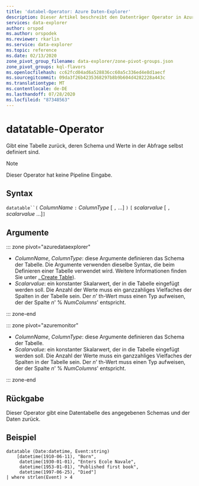 ```yaml
---
title: 'databel-Operator: Azure Daten-Explorer'
description: Dieser Artikel beschreibt den Datenträger Operator in Azure Daten-Explorer.
services: data-explorer
author: orspod
ms.author: orspodek
ms.reviewer: rkarlin
ms.service: data-explorer
ms.topic: reference
ms.date: 02/13/2020
zone_pivot_group_filename: data-explorer/zone-pivot-groups.json
zone_pivot_groups: kql-flavors
ms.openlocfilehash: cc62fcd04ad6a528836cc60a5c336ed4e8d1aecf
ms.sourcegitcommit: 09da3f26b4235368297b8b9b604d4282228a443c
ms.translationtype: MT
ms.contentlocale: de-DE
ms.lasthandoff: 07/28/2020
ms.locfileid: "87348563"
---
```

# <a name="datatable-operator"></a>datatable-Operator

Gibt eine Tabelle zurück, deren Schema und Werte in der Abfrage selbst definiert sind.

> [!NOTE]
> Dieser Operator hat keine Pipeline Eingabe.

## <a name="syntax"></a>Syntax

`datatable``(` *ColumnName* `:` *ColumnType* [ `,` ...] `)` `[` *scalarvalue* [ `,` *scalarvalue* ...]`]`

## <a name="arguments"></a>Argumente

::: zone pivot="azuredataexplorer"

* *ColumnName*, *ColumnType*: diese Argumente definieren das Schema der Tabelle. Die Argumente verwenden dieselbe Syntax, die beim Definieren einer Tabelle verwendet wird.
  Weitere Informationen finden Sie unter [. Create Table](../management/create-table-command.md)).
* *Scalarvalue*: ein konstanter Skalarwert, der in die Tabelle eingefügt werden soll. Die Anzahl der Werte muss ein ganzzahliges Vielfaches der Spalten in der Tabelle sein. Der *n*' th-Wert muss einen Typ aufweisen, der der Spalte *n*'  %  *NumColumns*' entspricht.

::: zone-end

::: zone pivot="azuremonitor"

* *ColumnName*, *ColumnType*: diese Argumente definieren das Schema der Tabelle.
* *Scalarvalue*: ein konstanter Skalarwert, der in die Tabelle eingefügt werden soll. Die Anzahl der Werte muss ein ganzzahliges Vielfaches der Spalten in der Tabelle sein. Der *n*' th-Wert muss einen Typ aufweisen, der der Spalte *n*'  %  *NumColumns*' entspricht.

::: zone-end

## <a name="returns"></a>Rückgabe

Dieser Operator gibt eine Datentabelle des angegebenen Schemas und der Daten zurück.

## <a name="example"></a>Beispiel

```kusto
datatable (Date:datetime, Event:string)
    [datetime(1910-06-11), "Born",
     datetime(1930-01-01), "Enters Ecole Navale",
     datetime(1953-01-01), "Published first book",
     datetime(1997-06-25), "Died"]
| where strlen(Event) > 4
```
